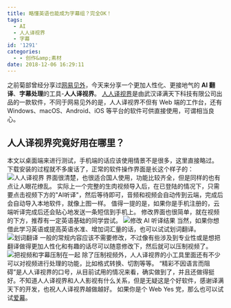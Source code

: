 ```yaml
---
title: 略懂英语也能成为字幕组？完全OK！
tags:
  - AI
  - 人人译视界
  - 字幕
id: '1291'
categories:
  - - 创作&amp;素材
date: 2018-12-06 16:29:11
---
```


之前菊部曾经分享过[网易见外](https://www.jubuzz.com/geek/1263.html)，今天来分享一个更加人性化、更接地气的 **AI 翻译**、**字幕处理**的工具-**人人译视界**。 [人人译视界](http://www.1sj.tv)是由武汉译满天下科技有限公司出品的一款软件，不同于网易见外的是，人人译视界不但有 Web 端的工作台，还有 Windows、macOS、Android、iOS 等平台的软件可供直接使用，可谓相当良心。

## 人人译视界究竟好用在哪里？

本文以桌面端来进行测试，手机端的话应该使用情景不是很多，这里直接略过。 下载安装的过程就不多废话了，正常的软件操作界面是长这个样子的： ![人人译视界](https://i.loli.net/2018/12/06/5c08cef94568b.png) 界面很清楚，也很适合国人使用，功能比较齐全，但是同样的也有点让人眼花缭乱。 实际上一个完整的生肉视频导入后，在已登陆的情况下，只需要点击视频下方的"AI听译"，然后等待即可，音频和视频会自动传到云端，完成后会自动导入本地软件，就像上图一样。 值得一提的是，如果你是手机注册的，云端听译完成后还会贴心地发送一条短信到手机上。 修改界面也很简单，就在视频的下方，推荐有一定英语基础的同学尝试。 ![修改 AI 听译结果](https://i.loli.net/2018/12/06/5c08d1eb68211.png) 当然，如果你想借此学习英语或提高英语水准、增加词汇量的话，也可以试试划词翻译。 ![划词翻译](https://i.loli.net/2018/12/06/5c08d7d3304fe.png) 一般的常规内容应该不需要修改，不过像有些涉及到专业性或是想把翻译做得更加人性化和有趣的话尽可以随意修改下，然后就可以压制视频了。 ![把视频和字幕压制在一起](https://i.loli.net/2018/12/06/5c08d9f05148c.png) 除了压制视频外，人人译视界的小工具里面还有不少可以对视频进行处理的功能，比如格式转换、切割等等。 “精彩不因语言而阻碍”是人人译视界的口号，从目前试用的情况来看，确实做到了，并且还做得挺好。不知道人人译视界和人人影视有什么关系，但是无疑这是个好软件，感谢译满天下的开发，也祝人人译视界越做越好。 如果你是个 Web Yes 党，那么也可以试试[爱幕](https://www.jubuzz.com/geek/multi-media/1827.html)。